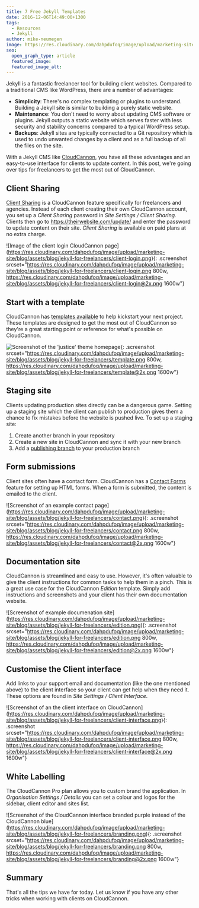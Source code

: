 ```yaml
---
title: 7 Free Jekyll Templates
date: 2016-12-06T14:49:00+1300
tags:
  - Resources
  - Jekyll
author: mike-neumegen
image: https://res.cloudinary.com/dahpdufoq/image/upload/marketing-site/blog/uploads/blog-rainbow-archway.jpg
seo:
  open_graph_type: article
  featured_image:
  featured_image_alt:
---
```

Jekyll is a fantastic freelancer tool for building client websites. Compared to a traditional CMS like WordPress, there are a number of advantages:

* **Simplicity**\: There's no complex templating or plugins to understand. Building a Jekyll site is similar to building a purely static website.
* **Maintenance**\: You don't need to worry about updating CMS software or plugins. Jekyll outputs a static website which serves faster with less security and stability concerns compared to a typical WordPress setup.
* **Backups**\: Jekyll sites are typically connected to a Git repository which is used to undo unwanted changes by a client and as a full backup of all the files on the site.

With a Jekyll CMS like [CloudCannon](https://cloudcannon.com), you have all these advantages and an easy-to-use interface for clients to update content. In this post, we're going over tips for freelancers to get the most out of CloudCannon.

## Client Sharing

[Client Sharing](https://docs.cloudcannon.com/sharing/client-sharing/) is a CloudCannon feature specifically for freelancers and agencies. Instead of each client creating their own CloudCannon account, you set up a *Client Sharing* password in *Site Settings / Client Sharing.* Clients then go to https://theirwebsite.com/update/ and enter the password to update content on their site. *Client Sharing* is available on paid plans at no extra charge.

\!\[Image of the client login CloudCannon page](https://res.cloudinary.com/dahpdufoq/image/upload/marketing-site/blog/assets/blog/jekyll-for-freelancers/client-login.png)\{: .screenshot srcset="https://res.cloudinary.com/dahpdufoq/image/upload/marketing-site/blog/assets/blog/jekyll-for-freelancers/client-login.png 800w, https://res.cloudinary.com/dahpdufoq/image/upload/marketing-site/blog/assets/blog/jekyll-for-freelancers/client-login@2x.png 1600w"\}

## Start with a template

CloudCannon has [templates available](https://learn.cloudcannon.com/jekyll-templates/) to help kickstart your next project. These templates are designed to get the most out of CloudCannon so they're a great starting point or reference for what's possible on CloudCannon.

![Screenshot of the 'justice' theme homepage](https://res.cloudinary.com/dahpdufoq/image/upload/marketing-site/blog/assets/blog/jekyll-for-freelancers/template.png){: .screenshot srcset="https://res.cloudinary.com/dahpdufoq/image/upload/marketing-site/blog/assets/blog/jekyll-for-freelancers/template.png 800w, https://res.cloudinary.com/dahpdufoq/image/upload/marketing-site/blog/assets/blog/jekyll-for-freelancers/template@2x.png 1600w"}

## Staging site

Clients updating production sites directly can be a dangerous game. Setting up a staging site which the client can publish to production gives them a chance to fix mistakes before the website is pushed live. To set up a staging site:

1. Create another branch in your repository
2. Create a new site in CloudCannon and sync it with your new branch
3. Add a [publishing branch](https://docs.cloudcannon.com/syncing/publishing/) to your production branch

## Form submissions

Client sites often have a contact form. CloudCannon has a [Contact Forms](https://docs.cloudcannon.com/hosting/contact-forms/) feature for setting up HTML forms. When a form is submitted, the content is emailed to the client.

\!\[Screenshot of an example contact page](https://res.cloudinary.com/dahpdufoq/image/upload/marketing-site/blog/assets/blog/jekyll-for-freelancers/contact.png)\{: .screenshot srcset="https://res.cloudinary.com/dahpdufoq/image/upload/marketing-site/blog/assets/blog/jekyll-for-freelancers/contact.png 800w, https://res.cloudinary.com/dahpdufoq/image/upload/marketing-site/blog/assets/blog/jekyll-for-freelancers/contact@2x.png 1600w"\}

## Documentation site

CloudCannon is streamlined and easy to use. However, it's often valuable to give the client instructions for common tasks to help them in a pinch. This is a great use case for the CloudCannon *Edition* template. Simply add instructions and screenshots and your client has their own documentation website.

\!\[Screenshot of example documenation site](https://res.cloudinary.com/dahpdufoq/image/upload/marketing-site/blog/assets/blog/jekyll-for-freelancers/edition.png)\{: .screenshot srcset="https://res.cloudinary.com/dahpdufoq/image/upload/marketing-site/blog/assets/blog/jekyll-for-freelancers/edition.png 800w, https://res.cloudinary.com/dahpdufoq/image/upload/marketing-site/blog/assets/blog/jekyll-for-freelancers/edition@2x.png 1600w"\}

## Customise the Client interface

Add links to your support email and documentation (like the one mentioned above) to the client interface so your client can get help when they need it. These options are found in *Site Settings / Client Interface*.

\!\[Screenshot of an the client interface on CloudCannon](https://res.cloudinary.com/dahpdufoq/image/upload/marketing-site/blog/assets/blog/jekyll-for-freelancers/client-interface.png)\{: .screenshot srcset="https://res.cloudinary.com/dahpdufoq/image/upload/marketing-site/blog/assets/blog/jekyll-for-freelancers/client-interface.png 800w, https://res.cloudinary.com/dahpdufoq/image/upload/marketing-site/blog/assets/blog/jekyll-for-freelancers/client-interface@2x.png 1600w"\}

## White Labelling

The CloudCannon Pro plan allows you to custom brand the application. In *Organisation Settings / Details* you can set a colour and logos for the sidebar, client editor and sites list.

\!\[Screenshot of the CloudCannon interface branded purple instead of the CloudCannon blue](https://res.cloudinary.com/dahpdufoq/image/upload/marketing-site/blog/assets/blog/jekyll-for-freelancers/branding.png)\{: .screenshot srcset="https://res.cloudinary.com/dahpdufoq/image/upload/marketing-site/blog/assets/blog/jekyll-for-freelancers/branding.png 800w, https://res.cloudinary.com/dahpdufoq/image/upload/marketing-site/blog/assets/blog/jekyll-for-freelancers/branding@2x.png 1600w"\}

## Summary

That's all the tips we have for today. Let us know if you have any other tricks when working with clients on CloudCannon.

